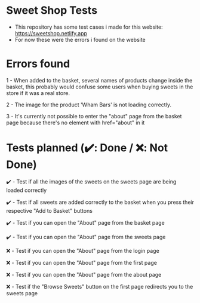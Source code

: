 # Sweet Shop Tests

- This repository has some test cases i made for this website: https://sweetshop.netlify.app
- For now these were the errors i found on the website

# Errors found

1 - When added to the basket, several names of products change inside the basket, this probably would confuse some users when buying sweets in the store if it was a real store.


2 - The image for the product 'Wham Bars' is not loading correctly.


3 - It's currently not possible to enter the "about" page from the basket page because there's no element with href="about" in it

# Tests planned (✔️: Done / ❌: Not Done)

✔️ - Test if all the images of the sweets on the sweets page are being loaded correctly

✔️ - Test if all sweets are added correctly to the basket when you press their respective "Add to Basket" buttons

✔️ - Test if you can open the "About" page from the basket page

✔️ - Test if you can open the "About" page from the sweets page

❌ - Test if you can open the "About" page from the login page

❌ - Test if you can open the "About" page from the first page

❌ - Test if you can open the "About" page from the about page

❌ - Test if the "Browse Sweets" button on the first page redirects you to the sweets page
